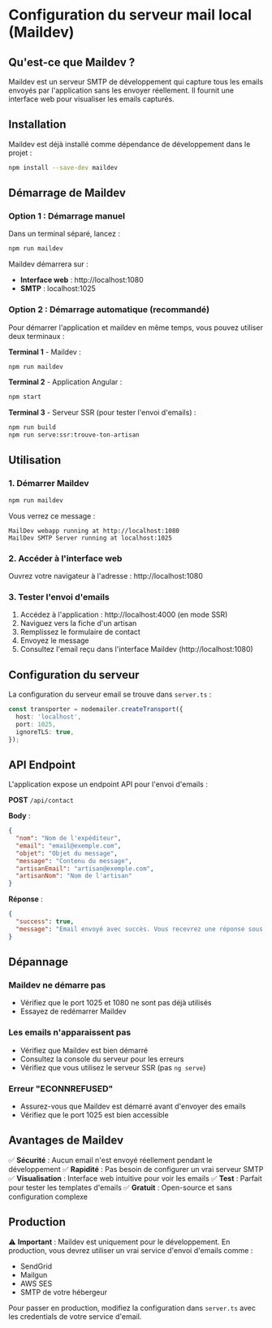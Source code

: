 # Configuration du serveur mail local (Maildev)

## Qu'est-ce que Maildev ?

Maildev est un serveur SMTP de développement qui capture tous les emails envoyés par l'application sans les envoyer réellement. Il fournit une interface web pour visualiser les emails capturés.

## Installation

Maildev est déjà installé comme dépendance de développement dans le projet :

```bash
npm install --save-dev maildev
```

## Démarrage de Maildev

### Option 1 : Démarrage manuel

Dans un terminal séparé, lancez :

```bash
npm run maildev
```

Maildev démarrera sur :
- **Interface web** : http://localhost:1080
- **SMTP** : localhost:1025

### Option 2 : Démarrage automatique (recommandé)

Pour démarrer l'application et maildev en même temps, vous pouvez utiliser deux terminaux :

**Terminal 1** - Maildev :
```bash
npm run maildev
```

**Terminal 2** - Application Angular :
```bash
npm start
```

**Terminal 3** - Serveur SSR (pour tester l'envoi d'emails) :
```bash
npm run build
npm run serve:ssr:trouve-ton-artisan
```

## Utilisation

### 1. Démarrer Maildev

```bash
npm run maildev
```

Vous verrez ce message :
```
MailDev webapp running at http://localhost:1080
MailDev SMTP Server running at localhost:1025
```

### 2. Accéder à l'interface web

Ouvrez votre navigateur à l'adresse : http://localhost:1080

### 3. Tester l'envoi d'emails

1. Accédez à l'application : http://localhost:4000 (en mode SSR)
2. Naviguez vers la fiche d'un artisan
3. Remplissez le formulaire de contact
4. Envoyez le message
5. Consultez l'email reçu dans l'interface Maildev (http://localhost:1080)

## Configuration du serveur

La configuration du serveur email se trouve dans `server.ts` :

```typescript
const transporter = nodemailer.createTransport({
  host: 'localhost',
  port: 1025,
  ignoreTLS: true,
});
```

## API Endpoint

L'application expose un endpoint API pour l'envoi d'emails :

**POST** `/api/contact`

**Body** :
```json
{
  "nom": "Nom de l'expéditeur",
  "email": "email@exemple.com",
  "objet": "Objet du message",
  "message": "Contenu du message",
  "artisanEmail": "artisan@exemple.com",
  "artisanNom": "Nom de l'artisan"
}
```

**Réponse** :
```json
{
  "success": true,
  "message": "Email envoyé avec succès. Vous recevrez une réponse sous 48h."
}
```

## Dépannage

### Maildev ne démarre pas

- Vérifiez que le port 1025 et 1080 ne sont pas déjà utilisés
- Essayez de redémarrer Maildev

### Les emails n'apparaissent pas

- Vérifiez que Maildev est bien démarré
- Consultez la console du serveur pour les erreurs
- Vérifiez que vous utilisez le serveur SSR (pas `ng serve`)

### Erreur "ECONNREFUSED"

- Assurez-vous que Maildev est démarré avant d'envoyer des emails
- Vérifiez que le port 1025 est bien accessible

## Avantages de Maildev

✅ **Sécurité** : Aucun email n'est envoyé réellement pendant le développement
✅ **Rapidité** : Pas besoin de configurer un vrai serveur SMTP
✅ **Visualisation** : Interface web intuitive pour voir les emails
✅ **Test** : Parfait pour tester les templates d'emails
✅ **Gratuit** : Open-source et sans configuration complexe

## Production

⚠️ **Important** : Maildev est uniquement pour le développement. En production, vous devrez utiliser un vrai service d'envoi d'emails comme :

- SendGrid
- Mailgun
- AWS SES
- SMTP de votre hébergeur

Pour passer en production, modifiez la configuration dans `server.ts` avec les credentials de votre service d'email.
